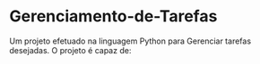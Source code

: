 # Gerenciamento-de-Tarefas
Um projeto efetuado na linguagem Python para Gerenciar tarefas desejadas. O projeto é capaz de:
